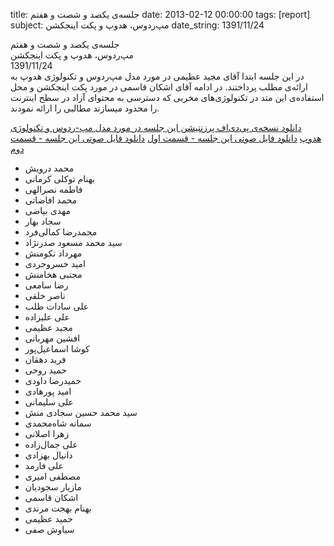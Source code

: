 title: جلسه‌ی یکصد و شصت و هفتم
date: 2013-02-12 00:00:00
tags: [report]
subject: مپ‌ردوس، هدوپ و پکت اینجکشن
date_string: 1391/11/24


<div class="title">
جلسه‌ی یکصد و شصت و هفتم
</div>

<div class="subject">
مپ‌ردوس، هدوپ و پکت اینجکشن
</div>

<div class="date">
1391/11/24
</div>

<div class="body">
در این جلسه ابتدا آقای مجید عظیمی در مورد مدل مپ‌ردوس و تکنولوژی هدوپ به ارائه‌ی مطلب پرداختند.
در ادامه آقای اشکان قاسمی در مورد پکت اینجکشن و ‌‌محل استفاده‌ی این متد در تکنولوژی‌های مخربی که
دسترسی به محتوای آزاد در سطح اینترنت را محدود میسازند مطالبی را ارائه نمودند.
</div>

<a href="/presentations/91_11_24_hadoop_mapreduce.pdf" class="attachment">دانلود نسخه‌ی پی‌دی‌اف پرزنتیشن این جلسه در مورد مدل مپ-ردوس و تکنولوژی هدوپ</a>
<a href="/audios/91_11_24_session_1.ogg" class="attachment">دانلود فایل صوتی این جلسه - قسمت اول</a>
<a href="/audios/91_11_24_session_2.ogg" class="attachment">دانلود فایل صوتی این جلسه - قسمت دوم</a>


<ul class="members bullet">
<li>محمد درویش</li>
<li>بهنام توکلی کرمانی</li>
<li>فاطمه نصرالهی</li>
<li>محمد افاضاتی</li>
<li>مهدی بیاضی</li>
<li>سجاد بهار</li>
<li>محمدرضا کمالی‌فرد</li>
<li>سید محمد مسعود صدرنژاد</li>
<li>مهرداد نکومنش</li>
<li>امید خسروجردی</li>
<li>مجتبی هخامنش</li>
<li>رضا سامعی</li>
<li>ناصر خلقی</li>
<li>علی سادات طلب</li>
<li>علی علیزاده</li>
<li>مجید عظیمی</li>
<li>افشین مهربانی</li>
<li>کوشا اسماعیل‌پور</li>
<li>فرید دهقان</li>
<li>حمید روحی</li>
<li>حمیدرضا داودی</li>
<li>امید پورهادی</li>
<li>علی سلیمانی</li>
<li>سید محمد حسین سجادی منش</li>
<li>سمانه شاه‌محمدی</li>
<li>زهرا اصلانی</li>
<li>علی جمال‌زاده</li>
<li>دانیال بهزادی</li>
<li>علی فارمد</li>
<li>مصطفی امیری</li>
<li>مازیار سجودیان</li>
<li>اشکان قاسمی</li>
<li>بهنام بهجت مرندی</li>
<li>حمید عظیمی</li>
<li>سیاوش صفی</li>
</ul>
